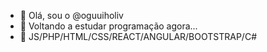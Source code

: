 - 👋 Olá, sou o @oguuiholiv
- 👀 Voltando a estudar programação agora...
- 🌱 JS/PHP/HTML/CSS/REACT/ANGULAR/BOOTSTRAP/C#



